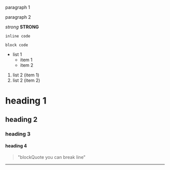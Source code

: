 paragraph 1

paragraph 2

*strong*
**STRONG**

`inline code`
```
block code
```

- list 1
    - item 1
    - item 2

1. list 2 (item 1)
2. list 2 (item 2)

# heading 1
## heading 2
### heading 3
#### heading 4

> "blockQuote
you can break line"

---

